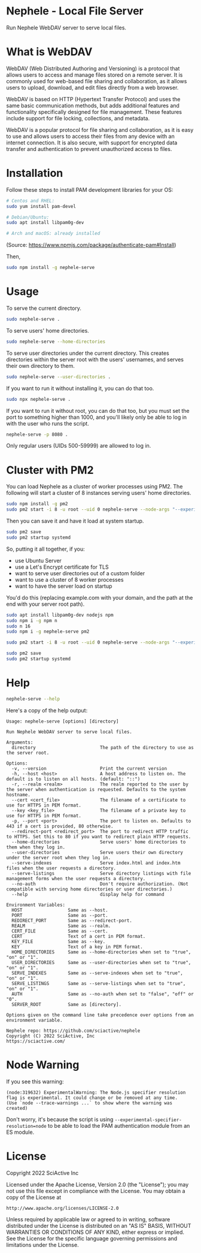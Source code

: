 # Nephele - Local File Server

Run Nephele WebDAV server to serve local files.

# What is WebDAV

WebDAV (Web Distributed Authoring and Versioning) is a protocol that allows users to access and manage files stored on a remote server. It is commonly used for web-based file sharing and collaboration, as it allows users to upload, download, and edit files directly from a web browser.

WebDAV is based on HTTP (Hypertext Transfer Protocol) and uses the same basic communication methods, but adds additional features and functionality specifically designed for file management. These features include support for file locking, collections, and metadata.

WebDAV is a popular protocol for file sharing and collaboration, as it is easy to use and allows users to access their files from any device with an internet connection. It is also secure, with support for encrypted data transfer and authentication to prevent unauthorized access to files.

# Installation

Follow these steps to install PAM development libraries for your OS:

```sh
# Centos and RHEL:
sudo yum install pam-devel

# Debian/Ubuntu:
sudo apt install libpam0g-dev

# Arch and macOS: already installed
```

(Source: https://www.npmjs.com/package/authenticate-pam#Install)

Then,

```sh
sudo npm install -g nephele-serve
```

# Usage

To serve the current directory.

```sh
sudo nephele-serve .
```

To serve users' home directories.

```sh
sudo nephele-serve --home-directories
```

To serve user directories under the current directory. This creates directories within the server root with the users' usernames, and serves their own directory to them.

```sh
sudo nephele-serve --user-directories .
```

If you want to run it without installing it, you can do that too.

```sh
sudo npx nephele-serve .
```

If you want to run it without root, you can do that too, but you must set the port to something higher than 1000, and you'll likely only be able to log in with the user who runs the script.

```sh
nephele-serve -p 8080 .
```

Only regular users (UIDs 500-59999) are allowed to log in.

# Cluster with PM2

You can load Nephele as a cluster of worker processes using PM2. The following will start a cluster of 8 instances serving users' home directories.

```sh
sudo npm install -g pm2
sudo pm2 start -i 8 -u root --uid 0 nephele-serve --node-args "--experimental-specifier-resolution=node" -- --home-directories
```

Then you can save it and have it load at system startup.

```sh
sudo pm2 save
sudo pm2 startup systemd
```

So, putting it all together, if you:

- use Ubuntu Server
- use a Let's Encrypt certificate for TLS
- want to serve user directories out of a custom folder
- want to use a cluster of 8 worker processes
- want to have the server load on startup

You'd do this (replacing example.com with your domain, and the path at the end with your server root path).

```sh
sudo apt install libpam0g-dev nodejs npm
sudo npm i -g npm n
sudo n 16
sudo npm i -g nephele-serve pm2

sudo pm2 start -i 8 -u root --uid 0 nephele-serve --node-args "--experimental-specifier-resolution=node" -- --user-directories --cert /etc/letsencrypt/live/example.com/fullchain.pem --key /etc/letsencrypt/live/example.com/privkey.pem /path/to/your/data/directory/

sudo pm2 save
sudo pm2 startup systemd
```

# Help

```sh
nephele-serve --help
```

Here's a copy of the help output:

```
Usage: nephele-serve [options] [directory]

Run Nephele WebDAV server to serve local files.

Arguments:
  directory                        The path of the directory to use as the server root.

Options:
  -v, --version                    Print the current version
  -h, --host <host>                A host address to listen on. The default is to listen on all hosts. (default: "::")
  -r, --realm <realm>              The realm reported to the user by the server when authentication is requested. Defaults to the system hostname.
  --cert <cert_file>               The filename of a certificate to use for HTTPS in PEM format.
  --key <key_file>                 The filename of a private key to use for HTTPS in PEM format.
  -p, --port <port>                The port to listen on. Defaults to 443 if a cert is provided, 80 otherwise.
  --redirect-port <redirect_port>  The port to redirect HTTP traffic to HTTPS. Set this to 80 if you want to redirect plain HTTP requests.
  --home-directories               Serve users' home directories to them when they log in.
  --user-directories               Serve users their own directory under the server root when they log in.
  --serve-indexes                  Serve index.html and index.htm files when the user requests a directory.
  --serve-listings                 Serve directory listings with file management forms when the user requests a directory.
  --no-auth                        Don't require authorization. (Not compatible with serving home directories or user directories.)
  --help                           display help for command

Environment Variables:
  HOST                 Same as --host.
  PORT                 Same as --port.
  REDIRECT_PORT        Same as --redirect-port.
  REALM                Same as --realm.
  CERT_FILE            Same as --cert.
  CERT                 Text of a cert in PEM format.
  KEY_FILE             Same as --key.
  KEY                  Text of a key in PEM format.
  HOME_DIRECTORIES     Same as --home-directories when set to "true", "on" or "1".
  USER_DIRECTORIES     Same as --user-directories when set to "true", "on" or "1".
  SERVE_INDEXES        Same as --serve-indexes when set to "true", "on" or "1".
  SERVE_LISTINGS       Same as --serve-listings when set to "true", "on" or "1".
  AUTH                 Same as --no-auth when set to "false", "off" or "0".
  SERVER_ROOT          Same as [directory].

Options given on the command line take precedence over options from an environment variable.

Nephele repo: https://github.com/sciactive/nephele
Copyright (C) 2022 SciActive, Inc
https://sciactive.com/
```

# Node Warning

If you see this warning:

```
(node:319632) ExperimentalWarning: The Node.js specifier resolution flag is experimental. It could change or be removed at any time.
(Use `node --trace-warnings ...` to show where the warning was created)
```

Don't worry, it's because the script is using `--experimental-specifier-resolution=node` to be able to load the PAM authentication module from an ES module.

# License

Copyright 2022 SciActive Inc

Licensed under the Apache License, Version 2.0 (the "License");
you may not use this file except in compliance with the License.
You may obtain a copy of the License at

    http://www.apache.org/licenses/LICENSE-2.0

Unless required by applicable law or agreed to in writing, software
distributed under the License is distributed on an "AS IS" BASIS,
WITHOUT WARRANTIES OR CONDITIONS OF ANY KIND, either express or implied.
See the License for the specific language governing permissions and
limitations under the License.
